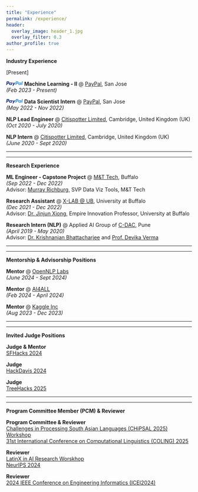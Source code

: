 ```yaml
---
title: "Experience"
permalink: /experience/
header:
  overlay_image: header_1.jpg
  overlay_filter: 0.3
author_profile: true
---
```

<b>Industry Experience</b>

[Present]<br>

<img src = "/images/paypal_logo.png" width="45" height="12">  <b>Machine Learning - II</b> @ <a href="https://www.linkedin.com/company/paypal"> PayPal</a>, San Jose <br>
<i>(Feb 2023 - Present)</i><br>

<img src = "/images/paypal_logo.png" width="45" height="12">  <b>Data Scientist Intern</b> @ <a href="https://www.linkedin.com/company/paypal"> PayPal</a>, San Jose <br>
<i>(May 2022 - Nov 2022)</i><br>

<b>NLP Lead Engineer</b> @ <a href="http://citispotter.com/"> Citispotter Limited</a>, Cambridge, United Kingdom (UK)<br>
<i>(Oct 2020 - July 2020)</i><br>

<b>NLP Intern</b> @ <a href="http://citispotter.com/"> Citispotter Limited</a>, Cambridge, United Kingdom (UK)<br>
<i>(June 2020 - Sept 2020)</i><br>

---
---

<b>Research Experience</b>

<b>ML Engineer - Capstone Project</b> @ <a href="https://www3.mtb.com/careers/technology-careers"> M&T Tech</a>, Buffalo <br>
<i>(Sep 2022 - Dec 2022)</i><br> 
Advisor: [Murray Richburg](https://www.linkedin.com/in/murrayrichburg/), SVP Data Viz Tools, M&T Tech<br>

<b>Research Assistant</b> @ <a href="https://www.xlab-ub.com/home"> X-LAB @ UB</a>, University at Buffalo<br>
<i>(Dec 2021 - Dec 2022)</i><br> 
Advisor: [Dr. Jinjun Xiong](https://www.xlab-ub.com/home), Empire Innovation Professor, University at Buffalo <br>

<b>Research Intern (NLP)</b> @ Applied AI Group of <a href="https://www.cdac.in/">C-DAC</a>, Pune<br>
<i>(April 2019 - May 2020)</i><br>
Advisor: [Dr. Krishnanjan Bhattacharjee](https://www.linkedin.com/in/dr-krishnanjan-bhattacharjee-b1852141/) and [Prof. Devika Verma](https://www.linkedin.com/in/devikaverma/)

---
---

<b>Mentorship & Advisorship Positions</b>

<b>Mentor</b> @ [OpenNLP Labs](https://www.linkedin.com/company/opennlp/)<br>
<i>(June 2024 - Sept 2024)</i><br>

<b>Mentor</b> @ [AI4ALL](https://ai-4-all.org/)<br> 
<i>(Feb 2024 - April 2024)</i><br> 

<b>Mentor</b> @ [Kaggle Inc](https://www.kaggle.com/kagglex) <br>
<i>(Aug 2023 - Dec 2023)</i><br> 

---
---

<b>Invited Judge Positions</b>

<b>Judge & Mentor</b> <br>
[SFHacks 2024](https://www.linkedin.com/posts/paritoshkatre_sfhacks-sfbayarea-hackathon-activity-7183160116278407168-g7_G?utm_source=share&utm_medium=member_desktop)<br>

<b>Judge</b> <br>
[HackDavis 2024](https://2024.hackdavis.io/)<br>

<b>Judge</b><br>
[TreeHacks 2025](https://www.treehacks.com/)<br>

---
---

<b>Program Committee Member (PCM) & Reviewer</b>

<b>Program Committee & Reviewer</b><br>
[Challenges in Processing South Asian Languages (CHiPSAL 2025) Workshop](https://aclanthology.org/2025.chipsal-1.pdf)<br>
[31st International Conference on Computational Linguistics (COLING) 2025](https://coling2025.org/)<br>

<b>Reviewer</b><br>
[LatinX in AI Research Worskhop](https://www.latinxinai.org/neurips-2024)<br>
[NeurIPS 2024](https://neurips.cc/)<br>

<b>Reviewer</b><br>
[2024 IEEE Conference on Engineering Informatics (ICEI2024)](https://easychair.org/cfp/ICEI-2024)



